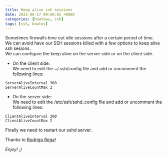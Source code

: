```yaml
---
title: Keep alive ssh sessions
date: 2022-06-17 00:00:01 +0000
categories: [howtows, ssh]
tags: [ssh, howtos]
---
```


Sometimes firewalls time out idle sessions after a certain period of time.  
We can avoid have our SSH sessions killed with a few options to keep alive ssh sesions.  
We can configure the keep alive on the server side or on the client side.  

* On the client side:  
We need to edit the ~/.ssh/config file and add or uncomment the following lines:

```shell
ServerAliveInterval 300
ServerAliveCountMax 2
```

* On the server side:  
We need to edit the /etc/ssh/sshd_config file and add or uncomment the following lines:

```shell
ClientAliveInterval 300
ClientAliveCountMax 2
```

Finally we need to restart our sshd server.

Thanks to [Rodrigo Rega](https://rodrigorega.es/)!

_Enjoy! ;)_

